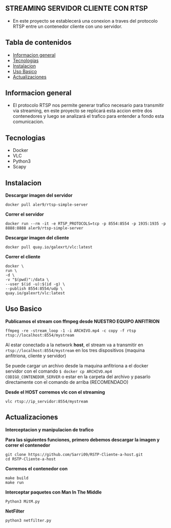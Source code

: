 ## STREAMING SERVIDOR CLIENTE CON RTSP
- En este proyecto se establecerá una conexion a traves del protocolo RTSP entre un contenedor cliente con uno servidor.

## Tabla de contenidos
* [Informacion general](#informacion-general)
* [Tecnologias](#tecnologias)
* [Instalacion](#instalacion)
* [Uso Basico](#uso-basico)
* [Actualizaciones](#actualizaciones)

## Informacion general
- El protocolo RTSP nos permite generar trafico necesario para transmitir via streaming, en este proyecto se replicará esta accion entre dos contenedores y luego se analizará el trafico para entender a fondo esta comunicacion.

## Tecnologias
- Docker 
- VLC
- Python3
- Scapy

## Instalacion

**Descargar imagen del servidor**

    docker pull aler9/rtsp-simple-server

**Correr el servidor**

    docker run --rm -it -e RTSP_PROTOCOLS=tcp -p 8554:8554 -p 1935:1935 -p 8888:8888 aler9/rtsp-simple-server

**Descargar imagen del cliente** 

    docker pull quay.io/galexrt/vlc:latest

**Correr el cliente**

    docker \
    run \
    -d \
    -v "$(pwd)":/data \
    --user $(id -u):$(id -g) \
    --publish 8554:8554/udp \
    quay.io/galexrt/vlc:latest 


## Uso Basico

**Publicamos el stream con ffmpeg desde NUESTRO EQUIPO ANFITRION**

    ffmpeg -re -stream_loop -1 -i ARCHIVO.mp4 -c copy -f rtsp rtsp://localhost:8554/mystream

Al estar conectado a la network **host**, el stream va a transmitir en `rtsp://localhost:8554/mystream` en los tres dispositivos (maquina anfitriona, cliente y servidor)

Se puede cargar un archivo desde la maquina anfitriona a el docker servidor con el comando `$ docker cp ARCHIVO.mp4 CODIGO_CONTENEDOR_SERVER` o estar en la carpeta del archivo y pasarlo directamente con el comando de arriba (RECOMENDADO) 

**Desde el HOST corremos vlc con el streaming**

    vlc rtsp://ip_servidor:8554/mystream

## Actualizaciones

**Interceptacion y manipulacion de trafico**

**Para las siguientes funciones, primero debemos descargar la imagen y correr el contenedor**
    
    git clone https://github.com/Sarri09/RSTP-Cliente-a-host.git
    cd RSTP-Cliente-a-host
    
**Corremos el contenedor con**

    make build
    make run
    
**Interceptar paquetes con Man In The Middle**
    
    Python3 MitM.py
    
**NetFilter**
    
    python3 netfilter.py
